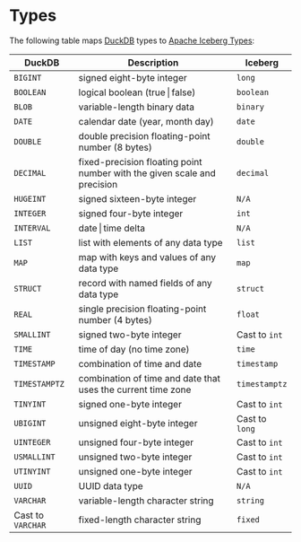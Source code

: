 # Types

The following table maps [DuckDB](https://duckdb.org/docs/sql/data_types/overview) types to [Apache Iceberg Types](https://iceberg.apache.org/docs/latest/schemas/):

| DuckDB | Description  | Iceberg |
| ------ | ------------ | ------- |
| `BIGINT` | signed eight-byte integer | `long` |
| `BOOLEAN`	 | logical boolean (true \| false) | `boolean` |
| `BLOB` | variable-length binary data | `binary` |
| `DATE` | calendar date (year, month day) | `date` |
| `DOUBLE` | double precision floating-point number (8 bytes) | `double` |
| `DECIMAL` | fixed-precision floating point number with the given scale and precision | `decimal` |
| `HUGEINT` | signed sixteen-byte integer | `N/A` |
| `INTEGER` | signed four-byte integer | `int` |
| `INTERVAL` | date \| time delta | `N/A` |
| `LIST` | list with elements of any data type | `list` |
| `MAP` | map with keys and values of any data type | `map` |
| `STRUCT` | record with named fields of any data type | `struct` |
| `REAL` | single precision floating-point number (4 bytes) | `float` |
| `SMALLINT` | signed two-byte integer | Cast to `int` |
| `TIME` | time of day (no time zone) | `time` |
| `TIMESTAMP` | combination of time and date | `timestamp` |
| `TIMESTAMPTZ` | combination of time and date that uses the current time zone | `timestamptz` |
| `TINYINT` | signed one-byte integer | Cast to `int` |
| `UBIGINT` | unsigned eight-byte integer | Cast to `long` |
| `UINTEGER` | unsigned four-byte integer | Cast to `int` |
| `USMALLINT` | unsigned two-byte integer | Cast to `int` |
| `UTINYINT` | unsigned one-byte integer | Cast to `int` |
| `UUID` | UUID data type | `N/A` |
| `VARCHAR` | variable-length character string | `string` |
| Cast to `VARCHAR` | fixed-length character string | `fixed` |
